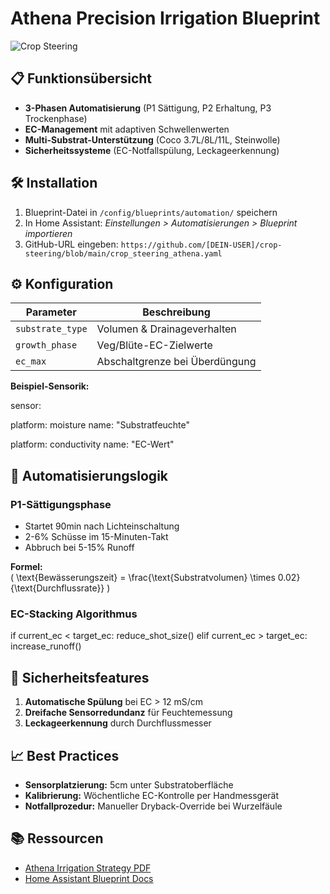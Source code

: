 # Athena Precision Irrigation Blueprint

![Crop Steering](https://via.placeholder.com/800x400)

## 📋 Funktionsübersicht
- **3-Phasen Automatisierung** (P1 Sättigung, P2 Erhaltung, P3 Trockenphase)
- **EC-Management** mit adaptiven Schwellenwerten
- **Multi-Substrat-Unterstützung** (Coco 3.7L/8L/11L, Steinwolle)
- **Sicherheitssysteme** (EC-Notfallspülung, Leckageerkennung)

## 🛠 Installation
1. Blueprint-Datei in `/config/blueprints/automation/` speichern
2. In Home Assistant: *Einstellungen > Automatisierungen > Blueprint importieren*
3. GitHub-URL eingeben: `https://github.com/[DEIN-USER]/crop-steering/blob/main/crop_steering_athena.yaml`

## ⚙️ Konfiguration
| Parameter          | Beschreibung                      |
|--------------------|-----------------------------------|
| `substrate_type`   | Volumen & Drainageverhalten       |
| `growth_phase`     | Veg/Blüte-EC-Zielwerte            |
| `ec_max`           | Abschaltgrenze bei Überdüngung    |

**Beispiel-Sensorik:**

sensor:

platform: moisture
name: "Substratfeuchte"

platform: conductivity
name: "EC-Wert"



## 🔄 Automatisierungslogik
### P1-Sättigungsphase
- Startet 90min nach Lichteinschaltung
- 2-6% Schüsse im 15-Minuten-Takt
- Abbruch bei 5-15% Runoff

**Formel:**  
\( \text{Bewässerungszeit} = \frac{\text{Substratvolumen} \times 0.02}{\text{Durchflussrate}} \)


### EC-Stacking Algorithmus

if current_ec < target_ec:
reduce_shot_size()
elif current_ec > target_ec:
increase_runoff()


## 🚨 Sicherheitsfeatures
1. **Automatische Spülung** bei EC > 12 mS/cm
2. **Dreifache Sensorredundanz** für Feuchtemessung
3. **Leckageerkennung** durch Durchflussmesser

## 📈 Best Practices
- **Sensorplatzierung:** 5cm unter Substratoberfläche
- **Kalibrierung:** Wöchentliche EC-Kontrolle per Handmessgerät
- **Notfallprozedur:** Manueller Dryback-Override bei Wurzelfäule

## 📚 Ressourcen
- [Athena Irrigation Strategy PDF](https://athenaag.com/irrigation-strategy)
- [Home Assistant Blueprint Docs](https://www.home-assistant.io/docs/blueprint)
